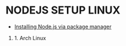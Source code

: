 # NODEJS SETUP LINUX
<ul>
  <li>
    <a href="https://nodejs.org/en/download/package-manager/">Installing Node.js via package manager</a>
  </li>
</ul>
<ol>
  <li>1. Arch Linux</li>
</ol>
